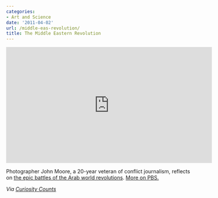 ```yaml
---
categories:
- Art and Science
date: '2011-04-02'
url: /middle-eas-revolution/
title: The Middle Eastern Revolution
---
```


<p align="center"><iframe src="https://player.vimeo.com/video/21372525" width="560" height="315" frameborder="0"></iframe></p>

Photographer John Moore, a 20-year veteran of conflict journalism, reflects on <a href="http://vimeo.com/21372525">the epic battles of the Arab world revolutions</a>. <a href="http://www.pbs.org/newshour/rundown/2011/03/photographer-reflects-on-epic-combat-coverage-in-libya.html">More on PBS.</a>

<em>Via <a href="http://curiositycounts.com/post/4083508721/photographer-john-moore-a-20-year-veteran-of">Curiosity Counts</a></em>
